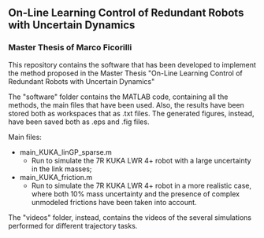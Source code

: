 ## On-Line Learning Control of Redundant Robots with Uncertain Dynamics
 
### Master Thesis of Marco Ficorilli 

This repository contains the software that has been developed to implement the method proposed in the Master Thesis "On-Line Learning Control of Redundant Robots with Uncertain Dynamics"

The "software" folder contains the MATLAB code, containing all the methods, the main files that have been used. Also, the results have been stored both as workspaces that as .txt files. The generated figures, instead, have been saved both as .eps and .fig files.

Main files:
- main_KUKA_linGP_sparse.m 
    - Run to simulate the 7R KUKA LWR 4+ robot with a large uncertainty in the link masses;
- main_KUKA_friction.m 
    - Run to simulate the 7R KUKA LWR 4+ robot in a more realistic case, where both 10% mass uncertainty and the presence of complex unmodeled frictions have been taken into account. 

The "videos" folder, instead, contains the videos of the several simulations performed for different trajectory tasks. 

